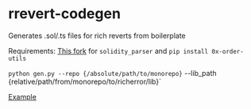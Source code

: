 # rrevert-codegen
Generates .sol/.ts files for rich reverts from boilerplate

Requirements: [This fork](https://github.com/mzhu25/python-solidity-parser) for `solidity_parser` and `pip install 0x-order-utils`

`python gen.py --repo {/absolute/path/to/monorepo}` --lib_path {relative/path/from/monorepo/to/richerror/lib}`

[Example](https://github.com/0xProject/0x-monorepo/commit/cb36c3cde3f0bbdef6d8c9792ea29519d270970c)
